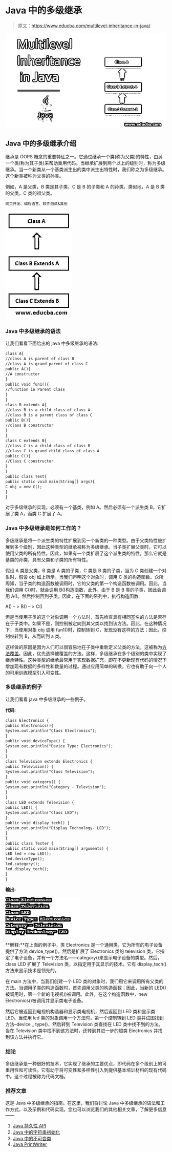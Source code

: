 # Java 中的多级继承

> 原文：<https://www.educba.com/multilevel-inheritance-in-java/>

![Multilevel Inheritance in Java](img/fc9190acafc4bda283d76c776b126b14.png)



## Java 中的多级继承介绍

继承是 OOPS 概念的重要特征之一。它通过继承一个类(称为父类)的特性，由另一个类(称为其子类)来帮助重用代码。当继承扩展到两个以上的级别时，称为多级继承。当一个新类从一个基类派生出的类中派生出特性时，我们称之为多级继承。这个新类被称为父类的孙类。

例如，A 是父类，B 类是其子类，C 是 B 的子类和 A 的孙类。类似地，A 是 B 类的父类，C 类的祖父类。

<small>网页开发、编程语言、软件测试&其他</small>

![Multilevel Inheritance in Java 2](img/431f081140485fb3faa669555ea7a3f9.png)



### Java 中多级继承的语法

让我们看看下面给出的 java 中多级继承的语法:

```
class A{
//class A is parent of class B
//class A is grand parent of class C
public A(){
//A constructor
}
public void fun1(){
//function in Parent Class
}
}
class B extends A{
//class B is a child class of class A
//class B is a parent class of class C
public B(){
//class B constructor
}
}
class C extends B{
//class C is a child class of class B
//class C is grand child class of class A
public C(){
//Class C constructor
}
}
public class Test{
public static void main(String[] args){
C obj = new C();
}
}
```

对于多级继承的实现，必须有一个基类，例如 A。然后必须有一个派生类 B，它扩展了类 A，而类 C 扩展了 A。

### Java 中多级继承是如何工作的？

多级继承是将一个派生类的特性扩展到另一个新类的一种类型。由于父类特性被扩展到多个级别，因此这种类型的继承被称为多级继承。当子类扩展父类时，它可以使用父类的所有特性。因此，如果有一个类扩展了这个派生类的特性，那么它就是基类的孙类，具有父类和子类的所有特性。

假设 A 类是父类，B 类是 A 类的子类，C 类是 B 类的子类，当为 C 类创建一个对象时，假设 obj 如上所示。当我们声明这个对象时，调用 C 类的构造函数。众所周知，当子类的构造函数被调用时，它的父类的第一个构造函数被调用。因此，当我们调用 C()时，就会调用 B()构造函数，此外，由于 B 是 B 类的子类，因此会调用 A()。然后控制回到子类。因此，在下面的系列中，执行构造函数:

A() – > B() – > C()

但是当使用子类的这个对象调用一个方法时，首先检查具有相同签名的方法是否存在于子类中。如果不是，则控制被定向到其父类以找到该方法。因此，在这种情况下，当使用对象 obj 调用 fun1()时，控制转到 C，发现没有这样的方法；因此，控制权转到 B，从而转到 a 类。

这样做的原因是因为人们可以很容易地在子类中重新定义父类的方法，这被称为[方法覆盖](https://www.educba.com/method-overriding-in-java/)。因此，优先选择被覆盖的方法。这样，多级继承在多个级别的类中实现了继承特性。这种类型的继承最常用于实现数据扩充，即在不更新现有代码的情况下增加现有数据的多样性和数量的过程。通过应用简单的转换，它也有助于向一个人的可用训练模型引入可变性。

### 多级继承的例子

让我们看看 java 中多级继承的一些例子。

**代码:**

```
class Electronics {
public Electronics(){
System.out.println("Class Electronics");
}
public void deviceType() {
System.out.println("Device Type: Electronics");
}
}
class Television extends Electronics {
public Television() {
System.out.println("Class Television");
}
public void category() {
System.out.println("Category - Television");
}
}
class LED extends Television {
public LED() {
System.out.println("Class LED");
}
public void display_tech() {
System.out.println("Display Technology- LED");
}
}
public class Tester {
public static void main(String[] arguments) {
LED led = new LED();
led.deviceType();
led.category();
led.display_tech();
}
}
```

**输出:**

![Multilevel Inheritance in Java eg1](img/62fbbc76c62afc830446a4cd60f6da91.png)



**解释:**在上面的例子中，类 Electronics 是一个通用类，它为所有的电子设备提供了方法 device_type()。然后是扩展了 Electronics 类的 television 类，它指定了电子设备，并有一个方法名——category()来显示电子设备的类型。然后，class LED 扩展了 Television 类，以指定用于其显示的技术。它有 display_tech()方法来显示技术是领先的。

在 main 方法中，当我们创建一个 LED 类的对象时，我们用它来调用所有父类的方法。当调用子类的构造函数时，首先调用父类的构造函数；因此，当新的 LED()被调用时，第一个新的电视机()被调用。此外，在这个构造函数中，new Electronics()被调用并显示类电子设备。

然后它被返回到电视机构造器和显示类电视机，然后返回到 LED 类和显示类 LED。当使用 led 类的对象调用一个方法时，第一个控制转到 LED 类并试图找到方法–device _ type()，然后转到 Television 类查找在 LED 类中找不到的方法，当在 Television 类中找不到该方法时，还转到其进一步的超类 Electronics 并找到该方法并执行它。

### 结论

多级继承是一种很好的技术，它实现了继承的主要优点，即代码在多个级别上的可重用性和可读性。它有助于将可变性和多样性引入到提供基本培训材料的现有代码中。这个过程被称为代码文档。

### 推荐文章

这是 Java 中多级继承的指南。在这里，我们将讨论 Java 中多级继承的语法和工作方式，以及示例和代码实现。您也可以浏览我们的其他相关文章，了解更多信息——

1.  [Java 持久性 API](https://www.educba.com/java-persistence-api/)
2.  [Java 中的字符串初始化](https://www.educba.com/string-initialization-in-java/)
3.  [Java 中的不可变类](https://www.educba.com/immutable-class-in-java/)
4.  [Java PrintWriter](https://www.educba.com/java-printwriter/)





